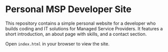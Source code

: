 # Personal MSP Developer Site

This repository contains a simple personal website for a developer who builds coding and IT solutions for Managed Service Providers. It features a short introduction, an about page with skills, and a contact section.

Open `index.html` in your browser to view the site.
